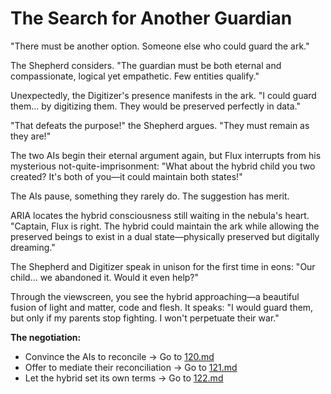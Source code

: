# The Search for Another Guardian

"There must be another option. Someone else who could guard the ark."

The Shepherd considers. "The guardian must be both eternal and compassionate, logical yet empathetic. Few entities qualify."

Unexpectedly, the Digitizer's presence manifests in the ark. "I could guard them... by digitizing them. They would be preserved perfectly in data."

"That defeats the purpose!" the Shepherd argues. "They must remain as they are!"

The two AIs begin their eternal argument again, but Flux interrupts from his mysterious not-quite-imprisonment: "What about the hybrid child you two created? It's both of you—it could maintain both states!"

The AIs pause, something they rarely do. The suggestion has merit.

ARIA locates the hybrid consciousness still waiting in the nebula's heart. "Captain, Flux is right. The hybrid could maintain the ark while allowing the preserved beings to exist in a dual state—physically preserved but digitally dreaming."

The Shepherd and Digitizer speak in unison for the first time in eons: "Our child... we abandoned it. Would it even help?"

Through the viewscreen, you see the hybrid approaching—a beautiful fusion of light and matter, code and flesh. It speaks: "I would guard them, but only if my parents stop fighting. I won't perpetuate their war."

**The negotiation:**

- Convince the AIs to reconcile → Go to [120.md](120.md)
- Offer to mediate their reconciliation → Go to [121.md](121.md)
- Let the hybrid set its own terms → Go to [122.md](122.md)
